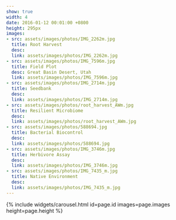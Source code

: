 ```yaml
---
show: true
width: 4
date: 2016-01-12 00:01:00 +0800
height: 295px
images:
- src: assets/images/photos/IMG_2262m.jpg
  title: Root Harvest
  desc: 
  link: assets/images/photos/IMG_2262m.jpg
- src: assets/images/photos/IMG_7596m.jpg
  title: Field Plot
  desc: Great Basin Desert, Utah
  link: assets/images/photos/IMG_7596m.jpg
- src: assets/images/photos/IMG_2714m.jpg
  title: Seedbank
  desc:
  link: assets/images/photos/IMG_2714m.jpg
- src: assets/images/photos/root_harvest_AWm.jpg
  title: Resilient Microbiome
  desc:
  link: assets/images/photos/root_harvest_AWm.jpg
- src: assets/images/photos/588694.jpg
  title: Bacterial Biocontrol
  desc:
  link: assets/images/photos/588694.jpg 
- src: assets/images/photos/IMG_3746m.jpg
  title: Herbivore Assay
  desc:
  link: assets/images/photos/IMG_3746m.jpg
- src: assets/images/photos/IMG_7435_m.jpg
  title: Native Environment
  desc: 
  link: assets/images/photos/IMG_7435_m.jpg
---
```


{% include widgets/carousel.html id=page.id images=page.images height=page.height %}
